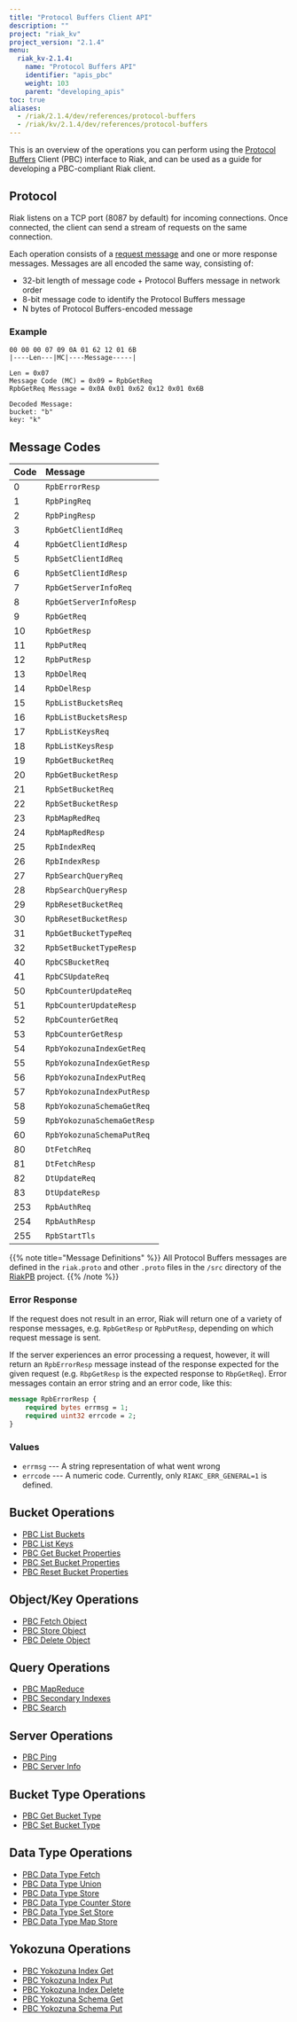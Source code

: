 ```yaml
---
title: "Protocol Buffers Client API"
description: ""
project: "riak_kv"
project_version: "2.1.4"
menu:
  riak_kv-2.1.4:
    name: "Protocol Buffers API"
    identifier: "apis_pbc"
    weight: 103
    parent: "developing_apis"
toc: true
aliases:
  - /riak/2.1.4/dev/references/protocol-buffers
  - /riak/kv/2.1.4/dev/references/protocol-buffers
---
```


This is an overview of the operations you can perform using the
[Protocol Buffers](https://code.google.com/p/protobuf/) Client (PBC)
interface to Riak, and can be used as a guide for developing a
PBC-compliant Riak client.

## Protocol

Riak listens on a TCP port (8087 by default) for incoming connections.
Once connected, the client can send a stream of requests on the same
connection.

Each operation consists of a [request message](https://developers.google.com/protocol-buffers/docs/encoding) and one or more response messages. Messages are all encoded the same way, consisting of:

* 32-bit length of message code + Protocol Buffers message in network
  order
* 8-bit message code to identify the Protocol Buffers message
* N bytes of Protocol Buffers-encoded message

### Example

```
00 00 00 07 09 0A 01 62 12 01 6B
|----Len---|MC|----Message-----|

Len = 0x07
Message Code (MC) = 0x09 = RpbGetReq
RpbGetReq Message = 0x0A 0x01 0x62 0x12 0x01 0x6B

Decoded Message:
bucket: "b"
key: "k"
```

## Message Codes

Code | Message |
:----|:--------|
0 | `RpbErrorResp` |
1 | `RpbPingReq` |
2 | `RpbPingResp` |
3 | `RpbGetClientIdReq` |
4 | `RpbGetClientIdResp` |
5 | `RpbSetClientIdReq` |
6 | `RpbSetClientIdResp` |
7 | `RpbGetServerInfoReq` |
8 | `RpbGetServerInfoResp` |
9 | `RpbGetReq` |
10 | `RpbGetResp` |
11 | `RpbPutReq` |
12 | `RpbPutResp` |
13 | `RpbDelReq` |
14 | `RpbDelResp` |
15 | `RpbListBucketsReq` |
16 | `RpbListBucketsResp` |
17 | `RpbListKeysReq` |
18 | `RpbListKeysResp` |
19 | `RpbGetBucketReq` |
20 | `RpbGetBucketResp` |
21 | `RpbSetBucketReq` |
22 | `RpbSetBucketResp` |
23 | `RpbMapRedReq` |
24 | `RpbMapRedResp` |
25 | `RpbIndexReq` |
26 | `RpbIndexResp` |
27 | `RpbSearchQueryReq` |
28 | `RbpSearchQueryResp` |
29 | `RpbResetBucketReq` |
30 | `RpbResetBucketResp` |
31 | `RpbGetBucketTypeReq` |
32 | `RpbSetBucketTypeResp` |
40 | `RpbCSBucketReq` |
41 | `RpbCSUpdateReq` |
50 | `RpbCounterUpdateReq` |
51 | `RpbCounterUpdateResp` |
52 | `RpbCounterGetReq` |
53 | `RpbCounterGetResp` |
54 | `RpbYokozunaIndexGetReq` |
55 | `RpbYokozunaIndexGetResp` |
56 | `RpbYokozunaIndexPutReq` |
57 | `RpbYokozunaIndexPutResp` |
58 | `RpbYokozunaSchemaGetReq` |
59 | `RpbYokozunaSchemaGetResp` |
60 | `RpbYokozunaSchemaPutReq` |
80 | `DtFetchReq` |
81 | `DtFetchResp` |
82 | `DtUpdateReq` |
83 | `DtUpdateResp` |
253 | `RpbAuthReq` |
254 | `RpbAuthResp` |
255 | `RpbStartTls` |

{{% note title="Message Definitions" %}}
All Protocol Buffers messages are defined in the `riak.proto` and other
`.proto` files in the `/src` directory of the
<a href="https://github.com/basho/riak_pb">RiakPB</a> project.
{{% /note %}}

### Error Response

If the request does not result in an error, Riak will return one of a
variety of response messages, e.g. `RpbGetResp` or `RpbPutResp`,
depending on which request message is sent.

If the server experiences an error processing a request, however, it
will return an `RpbErrorResp` message instead of the response expected
for the given request (e.g. `RbpGetResp` is the expected response to
`RbpGetReq`). Error messages contain an error string and an error code,
like this:

```protobuf
message RpbErrorResp {
    required bytes errmsg = 1;
    required uint32 errcode = 2;
}
```

### Values

* `errmsg` --- A string representation of what went wrong
* `errcode` --- A numeric code. Currently, only `RIAKC_ERR_GENERAL=1`
  is defined.

## Bucket Operations

* [PBC List Buckets](/riak/kv/2.1.4/developing/api/protocol-buffers/list-buckets)
* [PBC List Keys](/riak/kv/2.1.4/developing/api/protocol-buffers/list-keys)
* [PBC Get Bucket Properties](/riak/kv/2.1.4/developing/api/protocol-buffers/get-bucket-props)
* [PBC Set Bucket Properties](/riak/kv/2.1.4/developing/api/protocol-buffers/set-bucket-props)
* [PBC Reset Bucket Properties](/riak/kv/2.1.4/developing/api/protocol-buffers/reset-bucket-props)

## Object/Key Operations

* [PBC Fetch Object](/riak/kv/2.1.4/developing/api/protocol-buffers/fetch-object)
* [PBC Store Object](/riak/kv/2.1.4/developing/api/protocol-buffers/store-object)
* [PBC Delete Object](/riak/kv/2.1.4/developing/api/protocol-buffers/delete-object)

## Query Operations

* [PBC MapReduce](/riak/kv/2.1.4/developing/api/protocol-buffers/mapreduce)
* [PBC Secondary Indexes](/riak/kv/2.1.4/developing/api/protocol-buffers/secondary-indexes)
* [PBC Search](/riak/kv/2.1.4/developing/api/protocol-buffers/search)

## Server Operations

* [PBC Ping](/riak/kv/2.1.4/developing/api/protocol-buffers/ping)
* [PBC Server Info](/riak/kv/2.1.4/developing/api/protocol-buffers/server-info)

## Bucket Type Operations

* [PBC Get Bucket Type](/riak/kv/2.1.4/developing/api/protocol-buffers/get-bucket-type)
* [PBC Set Bucket Type](/riak/kv/2.1.4/developing/api/protocol-buffers/set-bucket-type)

## Data Type Operations

* [PBC Data Type Fetch](/riak/kv/2.1.4/developing/api/protocol-buffers/dt-fetch)
* [PBC Data Type Union](/riak/kv/2.1.4/developing/api/protocol-buffers/dt-union)
* [PBC Data Type Store](/riak/kv/2.1.4/developing/api/protocol-buffers/dt-store)
* [PBC Data Type Counter Store](/riak/kv/2.1.4/developing/api/protocol-buffers/dt-counter-store)
* [PBC Data Type Set Store](/riak/kv/2.1.4/developing/api/protocol-buffers/dt-set-store)
* [PBC Data Type Map Store](/riak/kv/2.1.4/developing/api/protocol-buffers/dt-map-store)

## Yokozuna Operations

* [PBC Yokozuna Index Get](/riak/kv/2.1.4/developing/api/protocol-buffers/yz-index-get)
* [PBC Yokozuna Index Put](/riak/kv/2.1.4/developing/api/protocol-buffers/yz-index-put)
* [PBC Yokozuna Index Delete](/riak/kv/2.1.4/developing/api/protocol-buffers/yz-index-delete)
* [PBC Yokozuna Schema Get](/riak/kv/2.1.4/developing/api/protocol-buffers/yz-schema-get)
* [PBC Yokozuna Schema Put](/riak/kv/2.1.4/developing/api/protocol-buffers/yz-schema-put)

